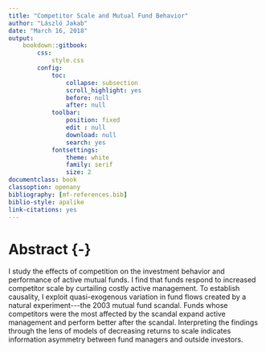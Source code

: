 ```yaml
--- 
title: "Competitor Scale and Mutual Fund Behavior"
author: "László Jakab"
date: "March 16, 2018"
output: 
    bookdown::gitbook:
        css:
            style.css
        config:
            toc:
                collapse: subsection
                scroll_highlight: yes
                before: null
                after: null
            toolbar:
                position: fixed
                edit : null
                download: null
                search: yes
            fontsettings:
                theme: white
                family: serif
                size: 2
documentclass: book
classoption: openany
bibliography: [mf-references.bib]
biblio-style: apalike
link-citations: yes
---
```


# Abstract {-}

I study the effects of competition on the investment behavior and performance of active mutual funds. I find that funds respond to increased competitor scale by curtailing costly active management. To establish causality, I exploit quasi-exogenous variation in fund flows created by a natural experiment---the 2003 mutual fund scandal. Funds whose competitors were the most affected by the scandal expand active management and perform better after the scandal. Interpreting the findings through the lens of models of decreasing returns to scale indicates information asymmetry between fund managers and outside investors.

